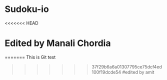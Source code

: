 # Sudoku-io
<<<<<<< HEAD
# Edited by Manali Chordia
=======
 This is Git test
>>>>>>> 37f29b6a6a01307795ce75dcf4ed100f19dcde54
#edited by amit
